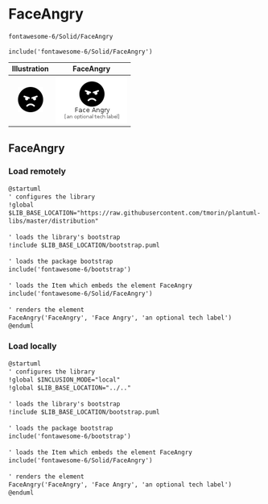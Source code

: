 # FaceAngry


```text
fontawesome-6/Solid/FaceAngry
```

```text
include('fontawesome-6/Solid/FaceAngry')
```



| Illustration | FaceAngry |
| :---: | :---: |
| ![illustration for Illustration](../../fontawesome-6/Solid/FaceAngry.png) | ![illustration for FaceAngry](../../fontawesome-6/Solid/FaceAngry.Local.png) |




## FaceAngry

### Load remotely
```plantuml
@startuml
' configures the library
!global $LIB_BASE_LOCATION="https://raw.githubusercontent.com/tmorin/plantuml-libs/master/distribution"

' loads the library's bootstrap
!include $LIB_BASE_LOCATION/bootstrap.puml

' loads the package bootstrap
include('fontawesome-6/bootstrap')

' loads the Item which embeds the element FaceAngry
include('fontawesome-6/Solid/FaceAngry')

' renders the element
FaceAngry('FaceAngry', 'Face Angry', 'an optional tech label')
@enduml
```

### Load locally
```plantuml
@startuml
' configures the library
!global $INCLUSION_MODE="local"
!global $LIB_BASE_LOCATION="../.."

' loads the library's bootstrap
!include $LIB_BASE_LOCATION/bootstrap.puml

' loads the package bootstrap
include('fontawesome-6/bootstrap')

' loads the Item which embeds the element FaceAngry
include('fontawesome-6/Solid/FaceAngry')

' renders the element
FaceAngry('FaceAngry', 'Face Angry', 'an optional tech label')
@enduml
```

